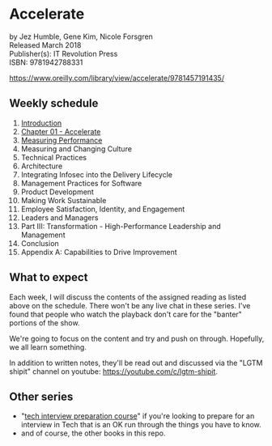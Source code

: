 # Accelerate

by Jez Humble, Gene Kim, Nicole Forsgren  
Released March 2018  
Publisher(s): IT Revolution Press  
ISBN: 9781942788331  

<https://www.oreilly.com/library/view/accelerate/9781457191435/>

## Weekly schedule

1. [Introduction](./week01.md)  
1. [Chapter 01 - Accelerate](./week02.md)  
1. [Measuring Performance](./week03.md)  
1. Measuring and Changing Culture  
1. Technical Practices  
1. Architecture  
1. Integrating Infosec into the Delivery Lifecycle  
1. Management Practices for Software  
1. Product Development  
1. Making Work Sustainable  
1. Employee Satisfaction, Identity, and Engagement  
1. Leaders and Managers  
1. Part III: Transformation - High-Performance Leadership and Management  
1. Conclusion  
1. Appendix A: Capabilities to Drive Improvement  

## What to expect

Each week, I will discuss the contents of the assigned reading as listed above on the schedule. There won't be any live chat in these series. I've found that people who watch the playback don't care for the "banter" portions of the show.

We're going to focus on the content and try and push on through. Hopefully, we all learn something.

In addition to written notes, they'll be read out and discussed via the "LGTM shipit" channel on youtube:
 https://youtube.com/c/lgtm-shipit.

## Other series

- "[tech interview preparation course](https://github.com/AlexChesser/tech-interview-prep-course)" if you're looking to prepare for an interview in Tech that is an OK run through the things you have to know.
- and of course, the other books in this repo.
